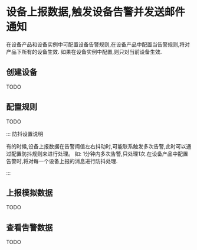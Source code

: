 # 设备上报数据,触发设备告警并发送邮件通知

在设备产品和设备实例中可配置设备告警规则,在设备产品中配置当告警规则,将对产品下所有的设备生效.
如果在设备实例中配置,则只对当前设备生效.

## 创建设备

TODO

## 配置规则

TODO

::: 防抖设置说明

有的时候,设备上报数据在告警阈值左右抖动时,可能联系触发多次告警,此时可以通过配置防抖规则来进行处理。
如: 1分钟内多次告警,只处理1次.在设备产品中配置告警时,将对每一个设备上报的消息进行防抖处理.

:::

## 上报模拟数据

TODO

## 查看告警数据

TODO
